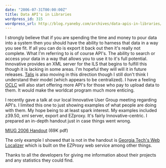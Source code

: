 ```yaml
---
date: "2006-07-31T00:00:00Z"
title: Data API's in Libraries
wordpress_id: 315
wordpress_url: http://blog.ryaneby.com/archives/data-apis-in-libraries/
---
```

I strongly believe that if you are spending the time and money to pour data into a system then you should have the ability to harness that data in a way you see fit. If all you can do is export it back out then it's really not complete. What I'm referring to is of course API's. The ability to search or access your data in a way that allows you to use it to it's full potential. Innovative provides an XML server for the ILS that begins to fulfill this though it is lacking in some areas. I'm hopeful they will will it in future releases. <a href="http://www.talis.com/">Talis</a> is also moving in this direction though I still don't think I understand their model (which appears to be centralized). I have a feeling <a href="http://www.oclc.org/">OCLC</a> will also start offering more API's for those who pay to upload data to them. It would make the worldcat program much more enticing.

I recently gave a talk at our local Innovative User Group meeting regarding API's. I limited this one to just showing examples of what people are doing with them. My hope being to at least spark interest. My examples included z39.50, xml server, export and EZproxy. It's fairly Innovative-centric. I prepared an in-depth handout just in case things went wrong.

<a href="http://www.lib.msu.edu/ebyryan/presentations/miug2006handout.pdf">MIUG 2006 Handout</a> (69K pdf)

The only example I showed that is not in the handout is <a href="http://www.library.gatech.edu/research_help/web_localizer.html">Georgia Tech's Web Localizer</a> which is built on the EZProxy web service among other things.

Thanks to all the developers for giving me information about their projects and any statistics they could find.
